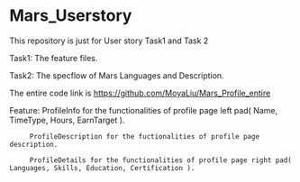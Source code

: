 # Mars_Userstory

This repository is just for User story Task1 and Task 2

Task1: The feature files.

Task2: The specflow of Mars Languages and Description. 

The entire code link is https://github.com/MoyaLiu/Mars_Profile_entire

Feature: ProfileInfo for the functionalities of profile page left pad( Name, TimeType, Hours, EarnTarget ).

         ProfileDescription for the fuctionalities of profile page description.
         
         ProfileDetails for the functionalities of profile page right pad( Languages, Skills, Education, Certification ).

